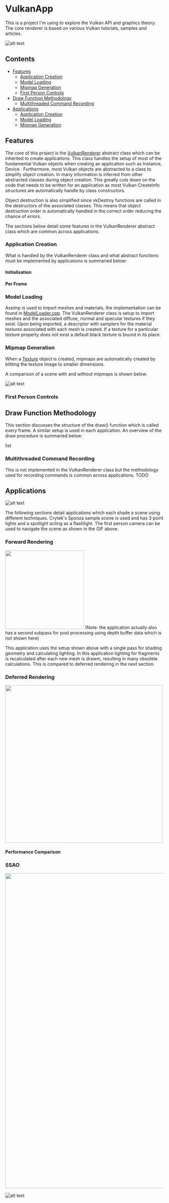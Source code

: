 # **VulkanApp**

This is a project I'm using to explore the Vulkan API and graphics theory. The core renderer is based on various Vulkan tutorials, samples and articles. 

![alt text](https://github.com/FergusBrown/VulkanApp/blob/master/Images/Title.png "Title Image")

## **Contents**

- [Features](#features)
    - [Application Creation](#application-creation)
    - [Model Loading](#model-loading)
    - [Mipmap Generation](#mipmap-generation)
    - [First Person Controls](#first-person-controls)
- [Draw Function Methodology](#draw-function-methodology)
    - [Multithreaded Command Recording](#multithreaded-command-recording)
- [Applications](#applications)
    - [Application Creation](#application-creation)
    - [Model Loading](#model-loading)
    - [Mipmap Generation](#mipmap-generation)
## **Features**

The core of this project is the [VulkanRenderer](https://github.com/FergusBrown/VulkanApp/blob/master/VulkanApp/Renderer/VulkanRenderer.cpp) abstract class which can be inherited to create applications. This class handles the setup of most of the fundamental Vulkan objects when creating an application such as Instance, Device . Furthermore, most Vulkan objects are abstracted to a class to simplify object creation. In many information is inferred from other abstracted classes during object creation. This greatly cuts down on the code that needs to be written for an application as most Vulkan CreateInfo structures are automatically handle by class constructors. 

Object destruction is also simplified since vkDestroy functions are called in the destructors of the associated classes. This means that object destruction order is automatically handled in the correct order reducing the chance of errors.

The sections below detail some features in the VulkanRenderer abstract class which are common across applications.

### Application Creation

What is handled by the VulkanRenderer class and what abstract functions must be implemented by applications is summaried below:

#### Initialisation



#### Per Frame

### Model Loading

Assimp is used to import meshes and materials, the implementation can be found in [ModelLoader.cpp](https://github.com/FergusBrown/VulkanApp/blob/master/VulkanApp/Renderer/ModelLoader.cpp). The VulkanRenderer class is setup to import meshes and the associated diffuse, normal and specular textures if they exist. Upon being imported, a descriptor with samplers for the material textures associated with each mesh is created. If a texture for a particular texture property does not exist a default black texture is bound in its place.

### Mipmap Generation

When a [Texture](https://github.com/FergusBrown/VulkanApp/blob/master/VulkanApp/Renderer/Texture.cpp) object is created, mipmaps are automatically created by blitting the texture image to smaller dimensions. 

A comparison of a scene with and without mipmaps is shown below.

![alt text](https://github.com/FergusBrown/VulkanApp/blob/master/Images/mipmap_compare.png "Mipmap Comparison")

### First Person Controls



## **Draw Function Methodology**

This section discusses the structure of the draw() function which is called every frame. A similar setup is used in each application. An overview of the draw procedure is summaried below:

list 

### Multithreaded Command Recording

This is not implemented in the VulkanRenderer class but the methodology used for recording commands is common across applications. TODO

## **Applications**

![alt text](https://github.com/FergusBrown/VulkanApp/blob/master/Images/SSAO_scene_360p.gif "Example Scene")

The following sections detail applications which each shade a scene using different techniques. Crytek's Sponza sample scene is used and has 3 point lights and a spotlight acting as a flashlight. The first person camera can be used to navigate the scene as shown in the GIF above.

### Forward Rendering

<img src="https://github.com/FergusBrown/VulkanApp/blob/master/Images/Forward.PNG" width="250">
(Note: the application actually also has a second subpass for post processing using depth buffer data which is not shown here)

This application uses the setup shown above with a single pass for shading geometry and calculating lighting. In this application lighting for fragments is recalculated after each new mesh is drawm, resulting in many obsolete calculations. This is compared to deferred rendering in the next section.

### Deferred Rendering

<img src="https://github.com/FergusBrown/VulkanApp/blob/master/Images/Deferred.png" width="500">

#### Performance Comparison



### SSAO

<img src="https://github.com/FergusBrown/VulkanApp/blob/master/Images/SSAO.PNG" width="1000">

![alt text](https://github.com/FergusBrown/VulkanApp/blob/master/Images/SSAO_compare.png "SSAO Comparison")
